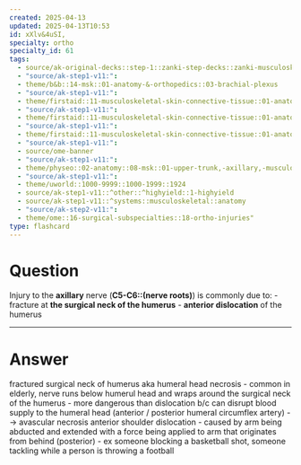 ```yaml
---
created: 2025-04-13
updated: 2025-04-13T10:53
id: xXlv&4uSI,
specialty: ortho
specialty_id: 61
tags:
  - source/ak-original-decks::step-1::zanki-step-decks::zanki-musculoskeletal::musculoskeletal-anatomy/physio-(nutricionado)
  - "source/ak-step1-v11:": 
  - theme/b&b::14-msk::01-anatomy-&-orthopedics::03-brachial-plexus
  - "source/ak-step1-v11:": 
  - theme/firstaid::11-musculoskeletal-skin-connective-tissue::01-anatomy-&-physiology::03-upper-extremity-nerves
  - "source/ak-step1-v11:": 
  - theme/firstaid::11-musculoskeletal-skin-connective-tissue::01-anatomy-&-physiology::03-upper-extremity-nerves::nerves::axillary-nerve
  - "source/ak-step1-v11:": 
  - theme/firstaid::11-musculoskeletal-skin-connective-tissue::01-anatomy-&-physiology::04-brachial-plexus-lesions::05-axillary-nerve-lesion-deltoid-paralysis
  - "source/ak-step1-v11:": 
  - source/ome-banner
  - "source/ak-step1-v11:": 
  - theme/physeo::02-anatomy::08-msk::01-upper-trunk,-axillary,-musculocutaneous,-suprascapular-nerves
  - "source/ak-step1-v11:": 
  - theme/uworld::1000-9999::1000-1999::1924
  - source/ak-step1-v11::^other::^highyield::1-highyield
  - source/ak-step1-v11::^systems::musculoskeletal::anatomy
  - "source/ak-step2-v11:": 
  - theme/ome::16-surgical-subspecialties::18-ortho-injuries"
type: flashcard
---
```


# Question
Injury to the **axillary** nerve (**C5-C6::(nerve roots)**) is commonly due to:   - fracture at **the surgical neck of the humerus**  -  **anterior dislocation** of the humerus

---

# Answer
fractured surgical neck of humerus aka humeral head necrosis - common in elderly, nerve runs below humerul head and wraps around the surgical neck of the humerus  - more dangerous than dislocation b/c can disrupt blood supply to the humeral head (anterior / posterior humeral circumflex artery) --> avascular necrosis   anterior shoulder dislocation - caused by arm being abducted and extended with a force being applied to arm that originates from behind (posterior) - ex someone blocking a basketball shot, someone tackling while a person is throwing a football